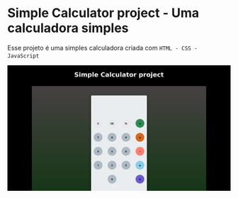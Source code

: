 # Simple Calculator project - Uma calculadora simples

Esse projeto é uma simples calculadora criada com `HTML - CSS - JavaScript`

![Screen](./screen.png)


### 